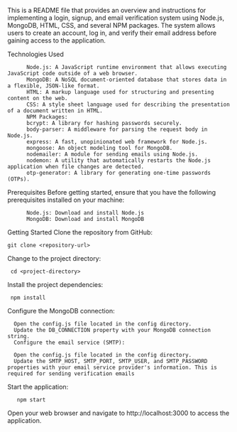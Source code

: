 This is a README file that provides an overview and instructions for implementing a login, signup, and email verification system using Node.js, MongoDB, HTML, CSS, and several NPM packages. The system allows users to create an account, log in, and verify their email address before gaining access to the application.

Technologies Used

          Node.js: A JavaScript runtime environment that allows executing JavaScript code outside of a web browser.
          MongoDB: A NoSQL document-oriented database that stores data in a flexible, JSON-like format.
          HTML: A markup language used for structuring and presenting content on the web.
          CSS: A style sheet language used for describing the presentation of a document written in HTML.
          NPM Packages:
          bcrypt: A library for hashing passwords securely.
          body-parser: A middleware for parsing the request body in Node.js.
          express: A fast, unopinionated web framework for Node.js.
          mongoose: An object modeling tool for MongoDB.
          nodemailer: A module for sending emails using Node.js.
          nodemon: A utility that automatically restarts the Node.js application when file changes are detected.
          otp-generator: A library for generating one-time passwords (OTPs).
Prerequisites
          Before getting started, ensure that you have the following prerequisites installed on your machine:

          Node.js: Download and install Node.js
          MongoDB: Download and install MongoDB
Getting Started
Clone the repository from GitHub:

    git clone <repository-url>
  
Change to the project directory:

     cd <project-directory>
  
Install the project dependencies:

     npm install
  
Configure the MongoDB connection:

      Open the config.js file located in the config directory.
      Update the DB_CONNECTION property with your MongoDB connection string.
      Configure the email service (SMTP):

      Open the config.js file located in the config directory.
      Update the SMTP_HOST, SMTP_PORT, SMTP_USER, and SMTP_PASSWORD properties with your email service provider's information. This is required for sending verification emails
      
Start the application:

       npm start

Open your web browser and navigate to http://localhost:3000 to access the application.
